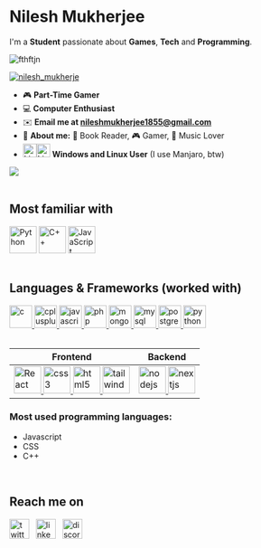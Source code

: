 
# **Nilesh Mukherjee**
I'm a **Student** passionate about **Games**, **Tech** and **Programming**.

<p align="left"> <img src="https://komarev.com/ghpvc/?username=fthftjn&label=Profile%20views&color=0e75b6&style=flat" alt="fthftjn" /> </p>  
<p align="left"> <a href="https://twitter.com/nilesh_mukherje" target="blank"><img src="https://img.shields.io/twitter/follow/nilesh_mukherje?logo=twitter&style=for-the-badge" alt="nilesh_mukherje" /></a> </p>

* 🎮 **Part-Time Gamer**
* 💻 **Computer Enthusiast**
* ✉️ **Email me at nileshmukherjee1855@gmail.com**
* 👦 **About me:** 📖 Book Reader, 🎮 Gamer, 🎵 Music Lover
* <img src="https://api.iconify.design/logos:microsoft-windows.svg" alt="Linux" width=24 height=24><img src="https://api.iconify.design/logos:linux-tux.svg" alt="Linux" width=24 height=24> **Windows and Linux User** (I use Manjaro, btw)

![](https://github-readme-stats.vercel.app/api?username=X-PROFESSOR)
<br>
<br>
## Most familiar with
<span>
 <a href="https://www.python.org" target="_blank" rel="noreferrer"> <img src="https://api.iconify.design/logos:python.svg" alt="Python" width=48 height=48></a>
  <a href="https://www.w3schools.com/cpp/" target="_blank" rel="noreferrer"><img src="https://api.iconify.design/logos:c-plusplus.svg" alt="C++" width=48 height=48></a>
  <a href="https://developer.mozilla.org/en-US/docs/Web/JavaScript" target="_blank" rel="noreferrer"><img src="https://api.iconify.design/logos:javascript.svg" alt="JavaScript" width=48 height=48></a>
</span>
<br>
<br>

## Languages & Frameworks (worked with)
<span>
 <a href="https://www.cprogramming.com/" target="_blank" rel="noreferrer"> <img src="https://api.iconify.design/logos:c.svg" alt="c" width="40" height="40"/> </a> <a href="https://www.w3schools.com/cpp/" target="_blank" rel="noreferrer"> <img src="https://api.iconify.design/logos:c-plusplus.svg" alt="cplusplus" width="40" height="40"/> </a> <a href="https://developer.mozilla.org/en-US/docs/Web/JavaScript" target="_blank" rel="noreferrer"> <img src="https://api.iconify.design/logos:javascript.svg" alt="javascript" width="40" height="40"/> </a> <a href="https://www.php.net" target="_blank" rel="noreferrer"> <img src="https://api.iconify.design/logos:php.svg" alt="php" width="40" height="40"/> </a><a href="https://www.mongodb.com/" target="_blank" rel="noreferrer"> <img src="https://api.iconify.design/logos:mongodb-icon.svg" alt="mongodb" width="40" height="40"/> </a><a href="https://www.mysql.com/" target="_blank" rel="noreferrer"> <img src="https://api.iconify.design/logos:mysql.svg" alt="mysql" width="40" height="40"/> </a><a href="https://www.postgresql.org" target="_blank" rel="noreferrer"> <img src="https://api.iconify.design/logos:postgresql.svg" alt="postgresql" width="40" height="40"/> </a> <a href="https://www.python.org" target="_blank" rel="noreferrer"> <img src="https://api.iconify.design/logos:python.svg" alt="python" width="40" height="40"/> </a>
</span>

<br>
<br>


| **Frontend**                                                                                                                                                                                  | **Backend**                                                                                                                                                                                                                                                                                                                                                                                                                                                                                                                                                                       |
|-------------------------------------------------------------------------------------------------------------------------------------------------------------------------------------------|-------------------------------------------------------------------------------------------------------------------------------------------------------------------------------------------------------------------------------------------------------------------------------------------------------------------------------------------------------------------------------------------------------------------------------------------------------------------------------------------------------------------------------------------------------------------------------|
| <a href="https://reactjs.org/" target="_blank" rel="noreferrer"> <img src="https://api.iconify.design/logos:react.svg" alt="React" width=48 height=48> </a><a href="https://www.w3schools.com/css/" target="_blank" rel="noreferrer"> <img src="https://api.iconify.design/logos:css-3.svg" alt="css3" width="48" height="48"/> </a><a href="https://www.w3.org/html/" target="_blank" rel="noreferrer"> <img src="https://api.iconify.design/logos:html-5.svg" alt="html5" width="48" height="48"/> </a><a href="https://tailwindcss.com/" target="_blank" rel="noreferrer"> <img src="https://api.iconify.design/logos:tailwindcss-icon.svg" alt="tailwind" width="48" height="48"/> </a> | <a href="https://nodejs.org" target="_blank" rel="noreferrer"> <img src="https://api.iconify.design/logos:nodejs.svg" alt="nodejs" width=48 height=48 /> </a><a href="https://nextjs.org/" target="_blank" rel="noreferrer"><img src="https://api.iconify.design/logos:nextjs.svg" alt="nextjs" width=48 height=48 /></a> |

### Most used programming languages:
- Javascript
- CSS
- C++
<br>

## Reach me on

<span>  
<a href="https://twitter.com/nilesh_mukherje" target="_blank" rel="noreferrer"><img src="https://api.iconify.design/logos:twitter.svg" alt="twitter" width=35 height=35"/></a>
&nbsp
<a href="https://linkedin.com/in/nilesh-mukherjee-182a051bb" target="_blank" rel="noreferrer"><img src="https://api.iconify.design/logos:linkedin-icon.svg" alt="linkedin" width=35 height=35"/></a>  
&nbsp
<a href="https://discordapp.com/channels/@me/𝐏𝐑𝐎𝐅𝐄𝐒𝐒𝐎𝐑#3896" target="_blank" rel="noreferrer"><img src="https://api.iconify.design/logos:discord-icon.svg" alt="discord" width=35 height=35"/></a>  
</span>
